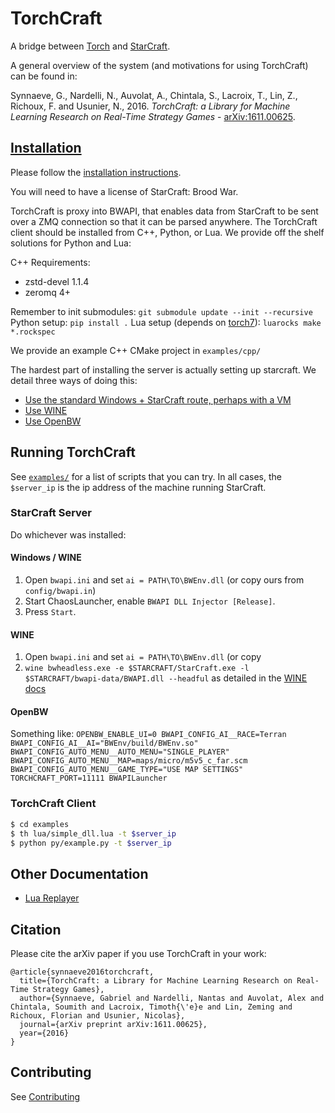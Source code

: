 # TorchCraft

A bridge between [Torch](http://torch.ch/) and [StarCraft](http://us.blizzard.com/en-us/games/sc/).

A general overview of the system (and motivations for using TorchCraft) can be found in:

Synnaeve, G., Nardelli, N., Auvolat, A., Chintala, S., Lacroix, T., Lin, Z.,
Richoux, F. and Usunier, N., 2016. _TorchCraft: a Library for Machine Learning Research
on Real-Time Strategy Games_ - [arXiv:1611.00625](https://arxiv.org/abs/1611.00625).


## [Installation](docs/user/starcraft_in_windows.md)

Please follow the [installation instructions](docs/user/starcraft_in_windows.md). 

You will need to have a license of StarCraft: Brood War. 

TorchCraft is proxy into BWAPI, that enables data from StarCraft to be sent 
over a ZMQ connection so that it can be parsed anywhere. The TorchCraft client 
should be installed from C++, Python, or Lua. We provide off the shelf solutions
for Python and Lua:

C++ Requirements:
  - zstd-devel 1.1.4
  - zeromq 4+

Remember to init submodules: `git submodule update --init --recursive`
Python setup: `pip install .`
Lua setup (depends on [torch7](http://torch.ch/docs/getting-started.html)): `luarocks make *.rockspec`

We provide an example C++ CMake project in `examples/cpp/`

The hardest part of installing the server is actually setting up starcraft.
We detail three ways of doing this:
  - [Use the standard Windows + StarCraft route, perhaps with a VM](/docs/user/starcraft_in_windows.md)
  - [Use WINE](/docs/user/starcraft_in_wine.md)
  - [Use OpenBW](/docs/user/openbw.md)


## Running TorchCraft

See [`examples/`](examples/) for a list of scripts that you can try.
In all cases, the `$server_ip` is the ip address of the machine running
StarCraft.

### StarCraft Server

Do whichever was installed:

#### Windows / WINE

1. Open `bwapi.ini` and set `ai = PATH\TO\BWEnv.dll` (or copy
   ours from `config/bwapi.in`)
2. Start ChaosLauncher, enable `BWAPI DLL Injector [Release]`.
3. Press `Start`.


#### WINE

1. Open `bwapi.ini` and set `ai = PATH\TO\BWEnv.dll` (or copy
1. `wine bwheadless.exe -e $STARCRAFT/StarCraft.exe -l $STARCRAFT/bwapi-data/BWAPI.dll --headful` as detailed in the [WINE docs](/docs/user/starcraft_in_wine.md)


#### OpenBW

Something like:
`OPENBW_ENABLE_UI=0 BWAPI_CONFIG_AI__RACE=Terran BWAPI_CONFIG_AI__AI="BWEnv/build/BWEnv.so" BWAPI_CONFIG_AUTO_MENU__AUTO_MENU="SINGLE_PLAYER" BWAPI_CONFIG_AUTO_MENU__MAP=maps/micro/m5v5_c_far.scm BWAPI_CONFIG_AUTO_MENU__GAME_TYPE="USE MAP SETTINGS" TORCHCRAFT_PORT=11111 BWAPILauncher`

### TorchCraft Client

```bash
$ cd examples
$ th lua/simple_dll.lua -t $server_ip
$ python py/example.py -t $server_ip
```

## Other Documentation

- [Lua Replayer](/docs/user/replayer.md)

## Citation

Please cite the arXiv paper if you use TorchCraft in your work:

```
@article{synnaeve2016torchcraft,
  title={TorchCraft: a Library for Machine Learning Research on Real-Time Strategy Games},
  author={Synnaeve, Gabriel and Nardelli, Nantas and Auvolat, Alex and Chintala, Soumith and Lacroix, Timoth{\'e}e and Lin, Zeming and Richoux, Florian and Usunier, Nicolas},
  journal={arXiv preprint arXiv:1611.00625},
  year={2016}
}
```

## Contributing

See [Contributing](CONTRIBUTING.md)
